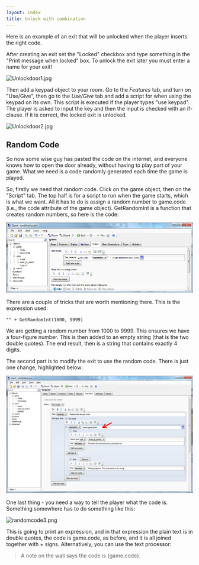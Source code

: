 ```yaml
---
layout: index
title: Unlock with combination
---
```


Here is an example of an exit that will be unlocked when the player inserts the right code.

After creating an exit set the "Locked" checkbox and type something in the "Print message when locked" box. To unlock the exit later you must enter a name for your exit!

![](Unlockdoor1.jpg "Unlockdoor1.jpg")

Then add a keypad object to your room. Go to the _Features_ tab, and turn on "Use/Give", then go to the _Use/Give_ tab and add a script for when using the keypad on its own. This script is executed if the player types "use keypad". The player is asked to input the key and then the input is checked with an if-clause. If it is correct, the locked exit is unlocked.

![](Unlockdoor2.jpg "Unlockdoor2.jpg")

Random Code
-----------

So now some wise guy has pasted the code on the internet, and everyone knows how to open the door already, without having to play part of your game. What we need is a code randomly generated each time the game is played.

So, firstly we need that random code. Click on the game object, then on the "Script" tab. The top half is for a script to run when the game starts, which is what we want. All it has to do is assign a random number to game.code (i.e., the code attribute of the game object). GetRandomInt is a function that creates random numbers, so here is the code:

![](Unlockdoor4.png "Unlockdoor4.png")

There are a couple of tricks that are worth mentioning there. This is the expression used:

```
"" + GetRandomInt(1000, 9999)
```

We are getting a random number from 1000 to 9999. This ensures we have a four-figure number. This is then added to an empty string (that is the two double quotes). The end result, then is a string that contains exactly 4 digits.

The second part is to modify the exit to use the random code. There is just one change, highlighted below:

![](Unlockdoor3.png "Unlockdoor3.png")

One last thing - you need a way to tell the player what the code is. Something somewhere has to do something like this:

![](randomcode3.png "randomcode3.png")

This is going to print an expression, and in that expression the plain text is in double quotes, the code is game.code, as before, and it is all joined together with + signs. Alternatively, you can use the text processor:

> A note on the wall says the code is {game.code}.
